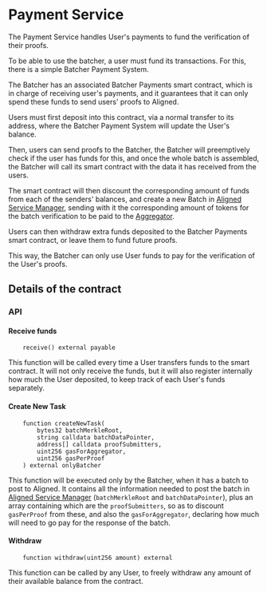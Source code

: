 # Payment Service

The Payment Service handles User's payments to fund the verification of their proofs. 

To be able to use the batcher, a user must fund its transactions. For this, there is a simple Batcher Payment System.

The Batcher has an associated Batcher Payments smart contract, which is in charge of receiving user's payments, and it guarantees that it can only spend these funds to send users' proofs to Aligned.

Users must first deposit into this contract, via a normal transfer to its address, where the Batcher Payment System will update the User's balance.

Then, users can send proofs to the Batcher, the Batcher will preemptively check if the user has funds for this, and once the whole batch is assembled, the Batcher will call its smart contract with the data it has received from the users.

The smart contract will then discount the corresponding amount of funds from each of the senders' balances, and create a new Batch in [Aligned Service Manager](./3_service_manager_contract.md), sending with it the corresponding amount of tokens for the batch verification to be paid to the [Aggregator](./5_aggregator.md).

Users can then withdraw extra funds deposited to the Batcher Payments smart contract, or leave them to fund future proofs.

This way, the Batcher can only use User funds to pay for the verification of the User's proofs.

## Details of the contract

### API

#### Receive funds

```solidity
    receive() external payable
```

This function will be called every time a User transfers funds to the smart contract. It will not only receive the funds, but it will also register internally how much the User deposited, to keep track of each User's funds separately. 


#### Create New Task

```solidity
    function createNewTask(
        bytes32 batchMerkleRoot,
        string calldata batchDataPointer,
        address[] calldata proofSubmitters,
        uint256 gasForAggregator,
        uint256 gasPerProof
    ) external onlyBatcher
```

This function will be executed only by the Batcher, when it has a batch to post to Aligned. It contains all the information needed to post the batch in [Aligned Service Manager](./3_service_manager_contract.md) (`batchMerkleRoot` and `batchDataPointer`), plus an array containing which are the `proofSubmitters`, so as to discount `gasPerProof` from these, and also the `gasForAggregator`, declaring how much will need to go pay for the response of the batch.

#### Withdraw

```solidity
    function withdraw(uint256 amount) external
```

This function can be called by any User, to freely withdraw any amount of their available balance from the contract.
